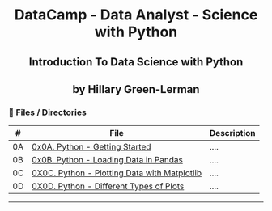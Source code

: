 <h1 align="center">DataCamp - Data Analyst - Science with Python </h1>

<h2 align="center">Introduction To Data Science with Python </h2>

<h2 align="center">by Hillary Green-Lerman </h2>

### :file_folder: Files / Directories

#|File|Description
---|---|---
0A|[0x0A. Python - Getting Started](./0x0A-getting_started)|....
0B|[0x0B. Python - Loading Data in Pandas](./0x0B-load_data_pandas)|....
0C|[0X0C. Python - Plotting Data with Matplotlib](./0x0C-plot_data_matplotlib)|....
0D|[0X0D. Python - Different Types of Plots](./0x0D-different_plots_types)|....
---
